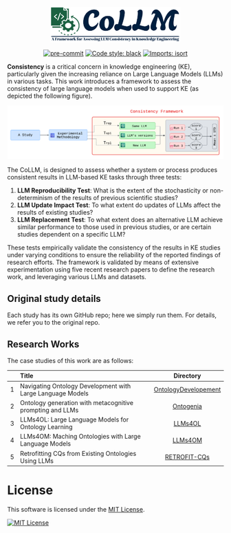 <div align="center">
 <img src="images/logo.png" width="60%" height="20%"  />


[//]: # ( <H1>A Framework for Assessing LLM Consistency in Knowledge Engineering</H1>)
[//]: # (<!--  <H1>CoLLM: Consistency of Large Language Models in Knowledge Engineering</H1> -->)

[![pre-commit](https://img.shields.io/badge/pre--commit-enabled-brightgreen?logo=pre-commit)](https://github.com/pre-commit/pre-commit)
[![Code style: black](https://img.shields.io/badge/code%20style-black-000000.svg)](https://github.com/psf/black)
[![Imports: isort](https://img.shields.io/badge/%20imports-isort-%231674b1?style=flat&labelColor=ef8336)](https://pycqa.github.io/isort/)

</div>

**Consistency** is a critical concern in knowledge engineering (KE), particularly given the increasing reliance on Large Language Models (LLMs) in various tasks. This work introduces a framework to assess the consistency of large language models when used to support KE (as depicted the following figure).

![CoLLM](images/New_CoLLM.png)

The CoLLM, is designed to assess whether a system or process produces consistent results in LLM-based KE tasks through three tests:

1. **LLM Reproducibility Test**: What is the extent of the stochasticity or non-determinism of the results of previous scientific studies?
1. **LLM Update Impact Test**: To what extent do updates of LLMs affect the results of existing studies?
2. **LLM Replacement Test**: To what extent does an alternative LLM achieve similar performance to those used in previous studies, or are certain studies dependent on a specific LLM?

These tests empirically validate the consistency of the results in KE studies under varying conditions to ensure the reliability of the reported findings of research efforts. The framework is validated by means of extensive experimentation using five recent research papers to define the research work, and leveraging various LLMs and datasets.

## Original study details
Each study has its own GitHub repo; here we simply run them. For details, we refer you to the original repo.

## Research Works
The case studies of this work are as follows:

|   | Title                                                      |                         Directory                         |
|:-:|:-----------------------------------------------------------|:---------------------------------------------------------:|
| 1 | Navigating Ontology Development with Large Language Models | [OntologyDevelopement](case-studies/OntologyDevelopment/) |
| 2 | Ontology generation with metacognitive prompting and LLMs  |           [Ontogenia](case-studies/Ontogenia/)            |
|3 | LLMs4OL: Large Language Models for Ontology Learning       |              [LLMs4OL](case-studies/LLMs4OL)              |
|4| LLMs4OM: Maching Ontologies with Large Language Models|              [LLMs4OM](case-studies/LLMs4OM)              |
|5|  Retrofitting CQs from Existing Ontologies Using LLMs      |                     [RETROFIT-CQs](case-studies/RETROFIT-CQ)                      |

[//]: # ()
[//]: # (## Contributors Guidelines)

[//]: # (*Feel free to skip step 2 if it is inconvenient for you to use pre-commit, once you are done and request for merge, I will take care of fixing the pre-commit related issues -- it is not a big deal at the moment*)

[//]: # ()
[//]: # (1. Clone the repository to your local machine:)

[//]: # (```bash)

[//]: # ( git clone git@github.com:XXX/CoLLM.git)

[//]: # ( cd REPRO)

[//]: # (```)

[//]: # ()
[//]: # (2. Create a virtual environment with `python=3.9` &#40;or any python distribution&#41;, activate it, install the required)

[//]: # (   dependencies and **install the pre-commit configuration:**)

[//]: # ()
[//]: # (```bash)

[//]: # (conda create -n my_env python=3.9)

[//]: # (conda activate my_env)

[//]: # (pip install -r requirements.txt)

[//]: # (pre-commit install)

[//]: # (```)

[//]: # ()
[//]: # (3. Create a branch and commit your changes:)

[//]: # (```bash)

[//]: # (git switch -c <name-your-branch>)

[//]: # (# do your changes)

[//]: # (git add .)

[//]: # (git commit -m "your commit msg")

[//]: # (git push)

[//]: # (```)

[//]: # ()
[//]: # (4. Once you finished your work, please make a merge request to `main` for review. We will check for any minor issue that code may cause - such removal of secret keys, missing files and ...)


# License
<p>
  This software is licensed under the
  <a href="https://opensource.org/licenses/MIT" target="_blank">MIT License</a>.
</p>
<a href="https://opensource.org/licenses/MIT" target="_blank">
  <img src="https://img.shields.io/badge/License-MIT-blue.svg" alt="MIT License">
</a
